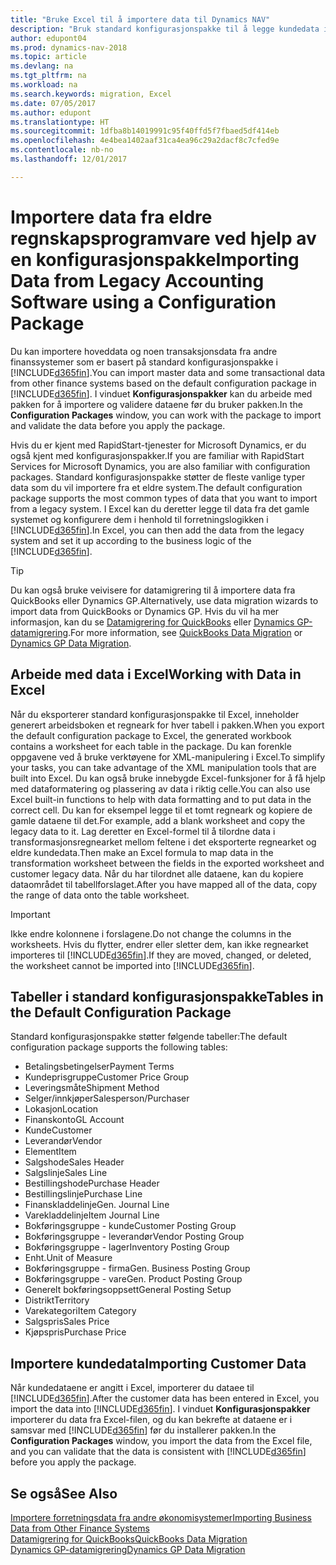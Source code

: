 ```yaml
---
title: "Bruke Excel til å importere data til Dynamics NAV"
description: "Bruk standard konfigurasjonspakke til å legge kundedata i Excel og importere dataene tilbake til Dynamics NAV."
author: edupont04
ms.prod: dynamics-nav-2018
ms.topic: article
ms.devlang: na
ms.tgt_pltfrm: na
ms.workload: na
ms.search.keywords: migration, Excel
ms.date: 07/05/2017
ms.author: edupont
ms.translationtype: HT
ms.sourcegitcommit: 1dfba8b14019991c95f40ffd5f7fbaed5df414eb
ms.openlocfilehash: 4e4bea1402aaf31ca4ea96c29a2dacf8c7cfed9e
ms.contentlocale: nb-no
ms.lasthandoff: 12/01/2017

---
```

# <a name="importing-data-from-legacy-accounting-software-using-a-configuration-package"></a><span data-ttu-id="c4809-103">Importere data fra eldre regnskapsprogramvare ved hjelp av en konfigurasjonspakke</span><span class="sxs-lookup"><span data-stu-id="c4809-103">Importing Data from Legacy Accounting Software using a Configuration Package</span></span>
<span data-ttu-id="c4809-104">Du kan importere hoveddata og noen transaksjonsdata fra andre finanssystemer som er basert på standard konfigurasjonspakke i [!INCLUDE[d365fin](includes/d365fin_md.md)].</span><span class="sxs-lookup"><span data-stu-id="c4809-104">You can import master data and some transactional data from other finance systems based on the default configuration package in [!INCLUDE[d365fin](includes/d365fin_md.md)].</span></span> <span data-ttu-id="c4809-105">I vinduet **Konfigurasjonspakker** kan du arbeide med pakken for å importere og validere dataene før du bruker pakken.</span><span class="sxs-lookup"><span data-stu-id="c4809-105">In the **Configuration Packages** window, you can work with the package to import and validate the data before you apply the package.</span></span>  

<span data-ttu-id="c4809-106">Hvis du er kjent med RapidStart-tjenester for Microsoft Dynamics, er du også kjent med konfigurasjonspakker.</span><span class="sxs-lookup"><span data-stu-id="c4809-106">If you are familiar with RapidStart Services for Microsoft Dynamics, you are also familiar with configuration packages.</span></span> <span data-ttu-id="c4809-107">Standard konfigurasjonspakke støtter de fleste vanlige typer data som du vil importere fra et eldre system.</span><span class="sxs-lookup"><span data-stu-id="c4809-107">The default configuration package supports the most common types of data that you want to import from a legacy system.</span></span> <span data-ttu-id="c4809-108">I Excel kan du deretter legge til data fra det gamle systemet og konfigurere dem i henhold til forretningslogikken i [!INCLUDE[d365fin](includes/d365fin_md.md)].</span><span class="sxs-lookup"><span data-stu-id="c4809-108">In Excel, you can then add the data from the legacy system and set it up according to the business logic of the [!INCLUDE[d365fin](includes/d365fin_md.md)].</span></span>  

> [!TIP]  
>   <span data-ttu-id="c4809-109">Du kan også bruke veivisere for datamigrering til å importere data fra QuickBooks eller Dynamics GP.</span><span class="sxs-lookup"><span data-stu-id="c4809-109">Alternatively, use data migration wizards to import data from QuickBooks or Dynamics GP.</span></span> <span data-ttu-id="c4809-110">Hvis du vil ha mer informasjon, kan du se [Datamigrering for QuickBooks](ui-extensions-quickbooks-data-migration.md) eller [Dynamics GP-datamigrering](ui-extensions-dynamicsgp-data-migration.md).</span><span class="sxs-lookup"><span data-stu-id="c4809-110">For more information, see [QuickBooks Data Migration](ui-extensions-quickbooks-data-migration.md) or [Dynamics GP Data Migration](ui-extensions-dynamicsgp-data-migration.md).</span></span>  

## <a name="working-with-data-in-excel"></a><span data-ttu-id="c4809-111">Arbeide med data i Excel</span><span class="sxs-lookup"><span data-stu-id="c4809-111">Working with Data in Excel</span></span>
<span data-ttu-id="c4809-112">Når du eksporterer standard konfigurasjonspakke til Excel, inneholder generert arbeidsboken et regneark for hver tabell i pakken.</span><span class="sxs-lookup"><span data-stu-id="c4809-112">When you export the default configuration package to Excel, the generated workbook contains a worksheet for each table in the package.</span></span> <span data-ttu-id="c4809-113">Du kan forenkle oppgavene ved å bruke verktøyene for XML-manipulering i Excel.</span><span class="sxs-lookup"><span data-stu-id="c4809-113">To simplify your tasks, you can take advantage of the XML manipulation tools that are built into Excel.</span></span> <span data-ttu-id="c4809-114">Du kan også bruke innebygde Excel-funksjoner for å få hjelp med dataformatering og plassering av data i riktig celle.</span><span class="sxs-lookup"><span data-stu-id="c4809-114">You can also use Excel built-in functions to help with data formatting and to put data in the correct cell.</span></span> <span data-ttu-id="c4809-115">Du kan for eksempel legge til et tomt regneark og kopiere de gamle dataene til det.</span><span class="sxs-lookup"><span data-stu-id="c4809-115">For example, add a blank worksheet and copy the legacy data to it.</span></span> <span data-ttu-id="c4809-116">Lag deretter en Excel-formel til å tilordne data i transformasjonsregnearket mellom feltene i det eksporterte regnearket og eldre kundedata.</span><span class="sxs-lookup"><span data-stu-id="c4809-116">Then make an Excel formula to map data in the transformation worksheet between the fields in the exported worksheet and customer legacy data.</span></span> <span data-ttu-id="c4809-117">Når du har tilordnet alle dataene, kan du kopiere dataområdet til tabellforslaget.</span><span class="sxs-lookup"><span data-stu-id="c4809-117">After you have mapped all of the data, copy the range of data onto the table worksheet.</span></span>  

> [!IMPORTANT]  
>  <span data-ttu-id="c4809-118">Ikke endre kolonnene i forslagene.</span><span class="sxs-lookup"><span data-stu-id="c4809-118">Do not change the columns in the worksheets.</span></span> <span data-ttu-id="c4809-119">Hvis du flytter, endrer eller sletter dem, kan ikke regnearket importeres til [!INCLUDE[d365fin](includes/d365fin_md.md)].</span><span class="sxs-lookup"><span data-stu-id="c4809-119">If they are moved, changed, or deleted, the worksheet cannot be imported into [!INCLUDE[d365fin](includes/d365fin_md.md)].</span></span>

## <a name="tables-in-the-default-configuration-package"></a><span data-ttu-id="c4809-120">Tabeller i standard konfigurasjonspakke</span><span class="sxs-lookup"><span data-stu-id="c4809-120">Tables in the Default Configuration Package</span></span>
<span data-ttu-id="c4809-121">Standard konfigurasjonspakke støtter følgende tabeller:</span><span class="sxs-lookup"><span data-stu-id="c4809-121">The default configuration package supports the following tables:</span></span>

-   <span data-ttu-id="c4809-122">Betalingsbetingelser</span><span class="sxs-lookup"><span data-stu-id="c4809-122">Payment Terms</span></span>
-   <span data-ttu-id="c4809-123">Kundeprisgruppe</span><span class="sxs-lookup"><span data-stu-id="c4809-123">Customer Price Group</span></span>
-   <span data-ttu-id="c4809-124">Leveringsmåte</span><span class="sxs-lookup"><span data-stu-id="c4809-124">Shipment Method</span></span>
-   <span data-ttu-id="c4809-125">Selger/innkjøper</span><span class="sxs-lookup"><span data-stu-id="c4809-125">Salesperson/Purchaser</span></span>
-   <span data-ttu-id="c4809-126">Lokasjon</span><span class="sxs-lookup"><span data-stu-id="c4809-126">Location</span></span>
-   <span data-ttu-id="c4809-127">Finanskonto</span><span class="sxs-lookup"><span data-stu-id="c4809-127">GL Account</span></span>
-   <span data-ttu-id="c4809-128">Kunde</span><span class="sxs-lookup"><span data-stu-id="c4809-128">Customer</span></span>
-   <span data-ttu-id="c4809-129">Leverandør</span><span class="sxs-lookup"><span data-stu-id="c4809-129">Vendor</span></span>
-   <span data-ttu-id="c4809-130">Element</span><span class="sxs-lookup"><span data-stu-id="c4809-130">Item</span></span>
-   <span data-ttu-id="c4809-131">Salgshode</span><span class="sxs-lookup"><span data-stu-id="c4809-131">Sales Header</span></span>
-   <span data-ttu-id="c4809-132">Salgslinje</span><span class="sxs-lookup"><span data-stu-id="c4809-132">Sales Line</span></span>
-   <span data-ttu-id="c4809-133">Bestillingshode</span><span class="sxs-lookup"><span data-stu-id="c4809-133">Purchase Header</span></span>
-   <span data-ttu-id="c4809-134">Bestillingslinje</span><span class="sxs-lookup"><span data-stu-id="c4809-134">Purchase Line</span></span>
-   <span data-ttu-id="c4809-135">Finanskladdelinje</span><span class="sxs-lookup"><span data-stu-id="c4809-135">Gen. Journal Line</span></span>
-   <span data-ttu-id="c4809-136">Varekladdelinje</span><span class="sxs-lookup"><span data-stu-id="c4809-136">Item Journal Line</span></span>
-   <span data-ttu-id="c4809-137">Bokføringsgruppe - kunde</span><span class="sxs-lookup"><span data-stu-id="c4809-137">Customer Posting Group</span></span>
-   <span data-ttu-id="c4809-138">Bokføringsgruppe - leverandør</span><span class="sxs-lookup"><span data-stu-id="c4809-138">Vendor Posting Group</span></span>
-   <span data-ttu-id="c4809-139">Bokføringsgruppe - lager</span><span class="sxs-lookup"><span data-stu-id="c4809-139">Inventory Posting Group</span></span>
-   <span data-ttu-id="c4809-140">Enht.</span><span class="sxs-lookup"><span data-stu-id="c4809-140">Unit of Measure</span></span>
-   <span data-ttu-id="c4809-141">Bokføringsgruppe - firma</span><span class="sxs-lookup"><span data-stu-id="c4809-141">Gen. Business Posting Group</span></span>
-   <span data-ttu-id="c4809-142">Bokføringsgruppe - vare</span><span class="sxs-lookup"><span data-stu-id="c4809-142">Gen. Product Posting Group</span></span>
-   <span data-ttu-id="c4809-143">Generelt bokføringsoppsett</span><span class="sxs-lookup"><span data-stu-id="c4809-143">General Posting Setup</span></span>
-   <span data-ttu-id="c4809-144">Distrikt</span><span class="sxs-lookup"><span data-stu-id="c4809-144">Territory</span></span>
-   <span data-ttu-id="c4809-145">Varekategori</span><span class="sxs-lookup"><span data-stu-id="c4809-145">Item Category</span></span>
-   <span data-ttu-id="c4809-146">Salgspris</span><span class="sxs-lookup"><span data-stu-id="c4809-146">Sales Price</span></span>
-   <span data-ttu-id="c4809-147">Kjøpspris</span><span class="sxs-lookup"><span data-stu-id="c4809-147">Purchase Price</span></span>

## <a name="importing-customer-data"></a><span data-ttu-id="c4809-148">Importere kundedata</span><span class="sxs-lookup"><span data-stu-id="c4809-148">Importing Customer Data</span></span>
<span data-ttu-id="c4809-149">Når kundedataene er angitt i Excel, importerer du dataee til [!INCLUDE[d365fin](includes/d365fin_md.md)].</span><span class="sxs-lookup"><span data-stu-id="c4809-149">After the customer data has been entered in Excel, you import the data into [!INCLUDE[d365fin](includes/d365fin_md.md)].</span></span> <span data-ttu-id="c4809-150">I vinduet **Konfigurasjonspakker** importerer du data fra Excel-filen, og du kan bekrefte at dataene er i samsvar med [!INCLUDE[d365fin](includes/d365fin_md.md)] før du installerer pakken.</span><span class="sxs-lookup"><span data-stu-id="c4809-150">In the **Configuration Packages** window, you import the data from the Excel file, and you can validate that the data is consistent with [!INCLUDE[d365fin](includes/d365fin_md.md)] before you apply the package.</span></span>

## <a name="see-also"></a><span data-ttu-id="c4809-151">Se også</span><span class="sxs-lookup"><span data-stu-id="c4809-151">See Also</span></span>
[<span data-ttu-id="c4809-152">Importere forretningsdata fra andre økonomisystemer</span><span class="sxs-lookup"><span data-stu-id="c4809-152">Importing Business Data from Other Finance Systems</span></span>](upload-data.md)  
[<span data-ttu-id="c4809-153">Datamigrering for QuickBooks</span><span class="sxs-lookup"><span data-stu-id="c4809-153">QuickBooks Data Migration</span></span>](ui-extensions-quickbooks-data-migration.md)  
[<span data-ttu-id="c4809-154">Dynamics GP-datamigrering</span><span class="sxs-lookup"><span data-stu-id="c4809-154">Dynamics GP Data Migration</span></span>](ui-extensions-dynamicsgp-data-migration.md)


